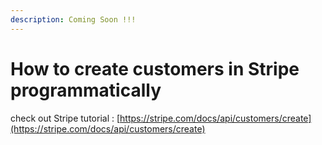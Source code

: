 ```yaml
---
description: Coming Soon !!!
---
```


# How to create customers in Stripe programmatically

check out Stripe tutorial : [https://stripe.com/docs/api/customers/create](https://stripe.com/docs/api/customers/create)



